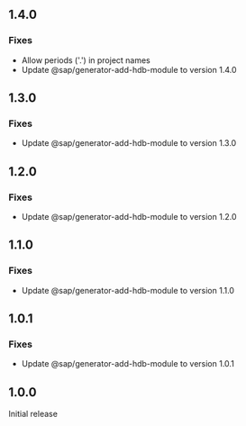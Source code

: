 ## 1.4.0

### Fixes
- Allow periods ('.') in project names
- Update @sap/generator-add-hdb-module to version 1.4.0

## 1.3.0

### Fixes
- Update @sap/generator-add-hdb-module to version 1.3.0

## 1.2.0

### Fixes
- Update @sap/generator-add-hdb-module to version 1.2.0

## 1.1.0

### Fixes
- Update @sap/generator-add-hdb-module to version 1.1.0

## 1.0.1

### Fixes
- Update @sap/generator-add-hdb-module to version 1.0.1

## 1.0.0

Initial release